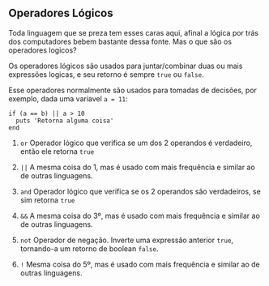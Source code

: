 ## Operadores Lógicos

Toda linguagem que se preza tem esses caras aqui, afinal a lógica por trás dos
computadores bebem bastante dessa fonte. Mas o que são os operadores logicos? 

Os operadores lógicos são usados para juntar/combinar duas ou mais expressões
logicas, e seu retorno é sempre `true` ou `false`.

Esse operadores normalmente são usados para tomadas de decisões, por exemplo,
dada uma variavel `a = 11`:

```
if (a == b) || a > 10
  puts 'Retorna alguma coisa'
end

```

1. `or` Operador lógico que verifica se um dos 2 operandos é verdadeiro, então
   ele retorna `true`

2. `||` A mesma coisa do 1, mas é usado com mais frequência e similar ao de
   outras linguagens.

3. `and` Operador lógico que verifica se os 2 operandos são verdadeiros, se sim
   retorna `true`

4. `&&` A mesma coisa do 3º, mas é usado com mais frequência e similar ao de
   outras linguagens.

5. `not` Operador de negação. Inverte uma expressão anterior `true`, tornando-a
   um retorno de boolean `false`.

6. `!` Mesma coisa do 5º, mas é usado com mais frequência e similar ao de outras
   linguagens.

